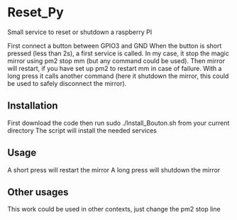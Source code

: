 # Reset_Py
Small service to reset or shutdown a raspberry PI

First connect a button between GPIO3 and GND
When the button is short pressed (less than 2s), a first service is called. In my case, it stop the magic mirror using pm2 stop mm (but any command could be used). Then mirror will restart, if you have set up pm2 to restart mm in case of failure.
With a long press it calls another command (here it shutdown the mirror, this could be used to safely disconnect the mirror).

## Installation

First download the code then run sudo ./Install_Bouton.sh from your current directory
The script will install the needed services

## Usage

A short press will restart the mirror
A long press will shutdown the mirror

## Other usages

This work could be used in other contexts, just change the pm2 stop line
